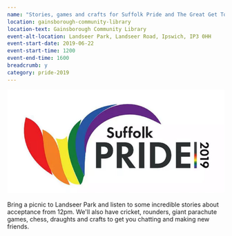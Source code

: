 ```yaml
---
name: "Stories, games and crafts for Suffolk Pride and The Great Get Together"
location: gainsborough-community-library
location-text: Gainsborough Community Library
event-alt-location: Landseer Park, Landseer Road, Ipswich, IP3 0HH
event-start-date: 2019-06-22
event-start-time: 1200
event-end-time: 1600
breadcrumb: y
category: pride-2019
---
```


![Suffolk Pride 2019 logo](/images/featured/featured-suffolk-pride-2019.jpg)

Bring a picnic to Landseer Park and listen to some incredible stories about acceptance from 12pm. We'll also have cricket, rounders, giant parachute games, chess, draughts and crafts to get you chatting and making new friends.
